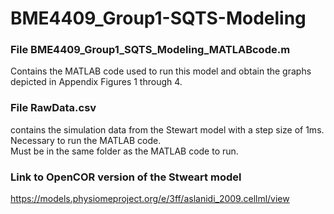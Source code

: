 # BME4409_Group1-SQTS-Modeling

### File BME4409_Group1_SQTS_Modeling_MATLABcode.m
Contains the MATLAB code used to run this model and obtain the graphs depicted in Appendix Figures 1 through 4.

### File RawData.csv
contains the simulation data from the Stewart model with a step size of 1ms. <br /> Necessary to run the MATLAB code. <br /> Must be in the same folder as the MATLAB code to run.

### Link to OpenCOR version of the Stweart model
https://models.physiomeproject.org/e/3ff/aslanidi_2009.cellml/view
 

